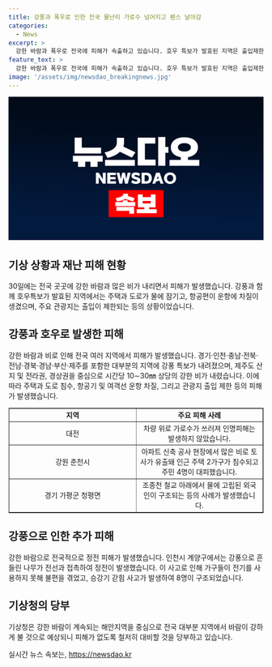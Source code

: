 ```yaml
---
title: 강풍과 폭우로 인한 전국 물난리 가로수 넘어지고 펜스 날아감
categories:
  - News
excerpt: >
  강한 바람과 폭우로 전국에 피해가 속출하고 있습니다. 호우 특보가 발효된 지역은 출입제한이 시행되었으며, 항공편과 여객선 운항에도 차질이 발생했습니다. 강풍으로 인한 정전 사고와 함께 주택과 도로가 물에 잠기는 등 다양한 피해가 발생했습니다. 특히, 비로 인한 사고로 인명피해가 발생했지만 다행히 큰 피해는 없는 상황입니다. 앞으로 강한 바람과 비가 계속될 것으로 예상되니, 안전에 각별히 유의해야 합니다. (150자)
feature_text: >
  강한 바람과 폭우로 전국에 피해가 속출하고 있습니다. 호우 특보가 발효된 지역은 출입제한이 시행되었으며, 항공편과 여객선 운항에도 차질이 발생했습니다. 강풍으로 인한 정전 사고와 함께 주택과 도로가 물에 잠기는 등 다양한 피해가 발생했습니다. 특히, 비로 인한 사고로 인명피해가 발생했지만 다행히 큰 피해는 없는 상황입니다. 앞으로 강한 바람과 비가 계속될 것으로 예상되니, 안전에 각별히 유의해야 합니다. (150자)
image: '/assets/img/newsdao_breakingnews.jpg'
---
```


<p><img src="/assets/img/newsdao_breakingnews.jpg" alt="koreaapp 속보" /></p>

<h2 data-ke-size="size26">기상 상황과 재난 피해 현황</h2>

<p data-ke-size="size16">30일에는 전국 곳곳에 강한 바람과 많은 비가 내리면서 피해가 발생했습니다. 강풍과 함께 호우특보가 발효된 지역에서는 주택과 도로가 물에 잠기고, 항공편이 운항에 차질이 생겼으며, 주요 관광지는 출입이 제한되는 등의 상황이었습니다.</p>

<h2 data-ke-size="size26">강풍과 호우로 발생한 피해</h2>

<p data-ke-size="size16">강한 바람과 비로 인해 전국 여러 지역에서 피해가 발생했습니다. 경기·인천·충남·전북·전남·경북·경남·부산·제주를 포함한 대부분의 지역에 강풍 특보가 내려졌으며, 제주도 산지 및 전라권, 경상권을 중심으로 시간당 10∼30㎜ 상당의 강한 비가 내렸습니다. 이에 따라 주택과 도로 침수, 항공기 및 여객선 운항 차질, 그리고 관광지 출입 제한 등의 피해가 발생했습니다.</p>

<table style="width: 100%;" border="1">
<tbody>
<tr>
<td style="text-align: center; width: 50%; height: 17px;"><b>지역</b></td>
<td style="text-align: center; width: 50%; height: 17px;"><b>주요 피해 사례</b></td>
</tr>
<tr>
<td style="text-align: center; height: 17px;">대전</td>
<td style="text-align: center; height: 17px;">차량 위로 가로수가 쓰러져 인명피해는 발생하지 않았습니다.</td>
</tr>
<tr>
<td style="text-align: center; height: 17px;">강원 춘천시</td>
<td style="text-align: center; height: 17px;">아파트 신축 공사 현장에서 많은 비로 토사가 유출돼 인근 주택 2가구가 침수되고 주민 4명이 대피했습니다.</td>
</tr>
<tr>
<td style="text-align: center; height: 17px;">경기 가평군 청평면</td>
<td style="text-align: center; height: 17px;">조종천 철교 아래에서 물에 고립된 외국인이 구조되는 등의 사례가 발생했습니다.</td>
</tr>
</tbody>
</table>

<h2 data-ke-size="size26">강풍으로 인한 추가 피해</h2>

<p data-ke-size="size16">강한 바람으로 전국적으로 정전 피해가 발생했습니다. 인천시 계양구에서는 강풍으로 흔들린 나무가 전선과 접촉하여 정전이 발생했습니다. 이 사고로 인해 가구들이 전기를 사용하지 못해 불편을 겪었고, 승강기 갇힘 사고가 발생하여 8명이 구조되었습니다.</p>

<h2 data-ke-size="size26">기상청의 당부</h2>

<p data-ke-size="size16">기상청은 강한 바람이 계속되는 해안지역을 중심으로 전국 대부분 지역에서 바람이 강하게 불 것으로 예상되니 피해가 없도록 철저히 대비할 것을 당부하고 있습니다.</p>
실시간 뉴스 속보는, <a href="https://newsdao.kr" rel="dofollow">https://newsdao.kr</a>


